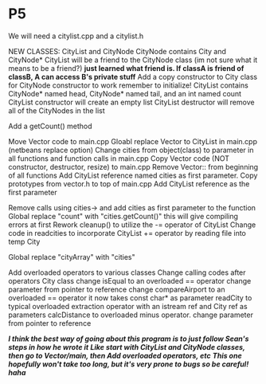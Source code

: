 # P5 

We will need a citylist.cpp and a citylist.h

NEW CLASSES: CityList and CityNode
  CityNode contains City and CityNode*
  CityList will be a friend to the CityNode class (im not sure what it means to be a friend?)
                **just learned what friend is. If classA is friend of classB, A can access B's private stuff**
  Add a copy constructor to City class for CityNode constructor to work
    remember to initialize!
  CityList contains CityNode* named head, CityNode* named tail, and an int named count
  CityList constructor will create an empty list
  CityList destructor will remove all of the CityNodes in the list
  
  Add a  getCount() method
  
  Move Vector code to main.cpp
  Gloabl replace Vector to CityList in main.cpp (netbeans replace option)
  Change cities from object(class) to parameter in all functions and function calls in main.cpp
  Copy Vector code (NOT constructor, destructor, resize) to main.cpp
  Remove Vector:: from beginning of all functions
  Add CityList reference named cities as first parameter.
  Copy prototypes from vector.h to top of main.cpp
  Add CityList reference as the first parameter
  
  Remove calls using cities-> and add cities as first parameter to the function
  Global replace "count" with "cities.getCount()"       this will give compiling errors at first
  Rework cleanup() to utilize the -= operator of CityList
  Change code in readcities to incorporate CityList += operator by reading file into temp City
  
  Global replace "cityArray" with "cities" 
  
  Add overloaded operators to various classes
  Change calling codes after operators
  City class
    change isEqual to an overloaded == operator              change parameter from pointer to reference
    change compareAirport to an overloaded == operator       it now takes const char* as parameter
    readCity to typical overloaded extraction operator with an istream ref and City ref as parameters
    calcDistance to overloaded minus operator.              change parameter from pointer to reference
    
    
    
***I think the best way of going about this program is to just follow Sean's steps in how he wrote it***
***Like start with CityList and CityNode classes, then go to Vector/main, then Add overloaded operators, etc***
***This one hopefully won't take too long, but it's very prone to bugs so be careful! haha***
